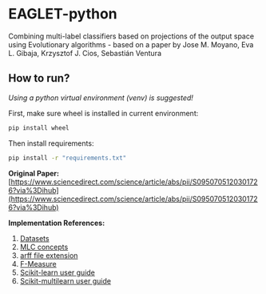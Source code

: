 # EAGLET-python

Combining multi-label classifiers based on projections of the output space using Evolutionary algorithms - based on a paper by Jose M. Moyano, Eva L. Gibaja, Krzysztof J. Cios, Sebastián Ventura

## How to run?

_Using a python virtual environment (venv) is suggested!_

First, make sure wheel is installed in current environment:

```bash
pip install wheel
```

Then install requirements:

```bash
pip install -r "requirements.txt"
```

__Original Paper:__ [https://www.sciencedirect.com/science/article/abs/pii/S0950705120301726?via%3Dihub](https://www.sciencedirect.com/science/article/abs/pii/S0950705120301726?via%3Dihub)

__Implementation References:__

1. [Datasets](http://www.uco.es/kdis/mllresources/)
1. [MLC concepts](http://scikit.ml/concepts.html)
1. [arff file extension](https://www.cs.waikato.ac.nz/ml/weka/arff.html)
1. [F-Measure](https://machinelearningmastery.com/precision-recall-and-f-measure-for-imbalanced-classification/)
1. [Scikit-learn user guide](https://scikit-learn.org/stable/user_guide.html)
1. [Scikit-multilearn user guide](http://scikit.ml/userguide.html)
